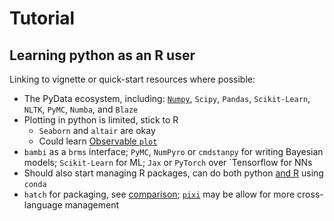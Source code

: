 # Tutorial

## Learning python as an R user

Linking to vignette or quick-start resources where possible:

* The PyData ecosystem, including: [`Numpy`](https://numpy.org/devdocs/user/quickstart.html), `Scipy`, `Pandas`, `Scikit-Learn`, `NLTK`, `PyMC`, `Numba`, and `Blaze`
* Plotting in python is limited, stick to R
  * `Seaborn` and `altair` are okay
  * Could learn [Observable `plot`](https://observablehq.com/)
* `bambi` as a `brms` interface; `PyMC`, `NumPyro` or `cmdstanpy` for writing Bayesian models; `Scikit-Learn` for ML; `Jax` or `PyTorch` over `Tensorflow for NNs
* Should also start managing R packages, can do both python [and R](https://astrobiomike.github.io/R/managing-r-and-rstudio-with-conda) using `conda`
* `hatch` for packaging, see [comparison](https://alpopkes.com/posts/python/packaging_tools/); [`pixi`](https://github.com/prefix-dev/pixi) may be allow for more cross-language management
